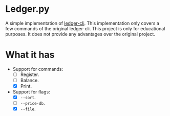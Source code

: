 # Ledger.py

A simple implementation of [ledger-cli](https://github.com/ledger/ledger). This
implementation only covers a few commands of the original ledger-cli. This
project is only for educational purposes. It does not provide any advantages
over the original project.

# What it has

- Support for commands:
    - [ ] Register.
    - [ ] Balance.
    - [X] Print.
- Support for flags:
    - [X] `--sort`.
    - [ ] `--price-db`.
    - [X] `--file`.
